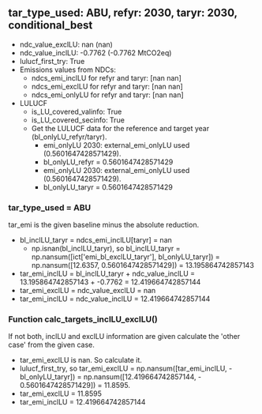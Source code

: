 

## tar_type_used: ABU, refyr: 2030, taryr: 2030, conditional_best
- ndc_value_exclLU: nan (nan)
- ndc_value_inclLU: -0.7762 (-0.7762 MtCO2eq)
- lulucf_first_try: True
- Emissions values from NDCs:
  - ndcs_emi_inclLU for refyr and taryr: [nan nan]
  - ndcs_emi_exclLU for refyr and taryr: [nan nan]
  - ndcs_emi_onlyLU for refyr and taryr: [nan nan]
- LULUCF
  - is_LU_covered_valinfo: True
  - is_LU_covered_secinfo: True
  - Get the LULUCF data for the reference and target year (bl_onlyLU_refyr/taryr).
    - emi_onlyLU 2030: external_emi_onlyLU used (0.5601647428571429).
    - bl_onlyLU_refyr = 0.5601647428571429
    - emi_onlyLU 2030: external_emi_onlyLU used (0.5601647428571429).
    - bl_onlyLU_taryr = 0.5601647428571429
### tar_type_used = ABU
tar_emi is the given baseline minus the absolute reduction.
- bl_inclLU_taryr = ndcs_emi_inclLU[taryr] = nan
  - np.isnan(bl_inclLU_taryr), so bl_inclLU_taryr = np.nansum([ict['emi_bl_exclLU_taryr'], bl_onlyLU_taryr]) = np.nansum([12.6357, 0.5601647428571429]) = 13.195864742857143
- tar_emi_inclLU = bl_inclLU_taryr + ndc_value_inclLU = 13.195864742857143 + -0.7762 = 12.419664742857144
- tar_emi_exclLU = ndc_value_exclLU = nan
- tar_emi_inclLU = ndc_value_inclLU = 12.419664742857144
### Function calc_targets_inclLU_exclLU()
If not both, inclLU and exclLU information are given calculate the 'other case' from the given case.
- tar_emi_exclLU is nan. So calculate it.
- lulucf_first_try, so tar_emi_exclLU = np.nansum([tar_emi_inclLU, -bl_onlyLU_taryr]) = np.nansum([12.419664742857144, - 0.5601647428571429]) = 11.8595.
- tar_emi_exclLU = 11.8595
- tar_emi_inclLU = 12.419664742857144